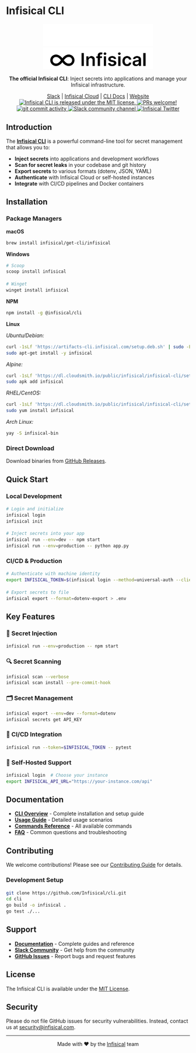 # Infisical CLI

<div align="center">
  <img width="300" src="https://raw.githubusercontent.com/Infisical/infisical/main/img/logoname-white.svg#gh-dark-mode-only" alt="infisical">
  <img width="300" src="https://raw.githubusercontent.com/Infisical/infisical/main/img/logoname-black.svg#gh-light-mode-only" alt="infisical">
</div>

<p align="center">
  <b>The official Infisical CLI</b>: Inject secrets into applications and manage your Infisical infrastructure.
</p>

<div align="center">
  <a href="https://infisical.com/slack">Slack</a> |
  <a href="https://infisical.com/">Infisical Cloud</a> |
  <a href="https://infisical.com/docs/cli/overview">CLI Docs</a> |
  <a href="https://www.infisical.com">Website</a>
</div>

<div align="center">
  <a href="https://github.com/Infisical/cli/blob/main/LICENSE">
    <img src="https://img.shields.io/badge/license-MIT-blue.svg" alt="Infisical CLI is released under the MIT license." />
  </a>
  <a href="https://github.com/infisical/cli/blob/main/CONTRIBUTING.md">
    <img src="https://img.shields.io/badge/PRs-Welcome-brightgreen" alt="PRs welcome!" />
  </a>
  <a href="https://github.com/Infisical/cli/issues">
    <img src="https://img.shields.io/github/commit-activity/m/infisical/cli" alt="git commit activity" />
  </a>
  <a href="https://infisical.com/slack">
    <img src="https://img.shields.io/badge/chat-on%20Slack-blueviolet" alt="Slack community channel" />
  </a>
  <a href="https://twitter.com/infisical">
    <img src="https://img.shields.io/twitter/follow/infisical?label=Follow" alt="Infisical Twitter" />
  </a>
</div>

## Introduction

The **[Infisical CLI](https://infisical.com/docs/cli/overview)** is a powerful command-line tool for secret management that allows you to:

- **Inject secrets** into applications and development workflows
- **Scan for secret leaks** in your codebase and git history
- **Export secrets** to various formats (dotenv, JSON, YAML)
- **Authenticate** with Infisical Cloud or self-hosted instances
- **Integrate** with CI/CD pipelines and Docker containers

## Installation

### Package Managers

**macOS**

```bash
brew install infisical/get-cli/infisical
```

**Windows**

```bash
# Scoop
scoop install infisical

# Winget
winget install infisical
```

**NPM**

```bash
npm install -g @infisical/cli
```

**Linux**

_Ubuntu/Debian:_

```bash
curl -1sLf 'https://artifacts-cli.infisical.com/setup.deb.sh' | sudo -E bash
sudo apt-get install -y infisical
```

_Alpine:_

```bash
curl -1sLf 'https://dl.cloudsmith.io/public/infisical/infisical-cli/setup.alpine.sh' | bash
sudo apk add infisical
```

_RHEL/CentOS:_

```bash
curl -1sLf 'https://dl.cloudsmith.io/public/infisical/infisical-cli/setup.rpm.sh' | sudo -E bash
sudo yum install infisical
```

_Arch Linux:_

```bash
yay -S infisical-bin
```

### Direct Download

Download binaries from [GitHub Releases](https://github.com/Infisical/cli/releases).

## Quick Start

### Local Development

```bash
# Login and initialize
infisical login
infisical init

# Inject secrets into your app
infisical run --env=dev -- npm start
infisical run --env=production -- python app.py
```

### CI/CD & Production

```bash
# Authenticate with machine identity
export INFISICAL_TOKEN=$(infisical login --method=universal-auth --client-id=<id> --client-secret=<secret> --silent --plain)

# Export secrets to file
infisical export --format=dotenv-export > .env
```

## Key Features

### 🔐 Secret Injection

```bash
infisical run --env=production -- npm start
```

### 🔍 Secret Scanning

```bash
infisical scan --verbose
infisical scan install --pre-commit-hook
```

### 🗂️ Secret Management

```bash
infisical export --env=dev --format=dotenv
infisical secrets get API_KEY
```

### 🚀 CI/CD Integration

```bash
infisical run --token=$INFISICAL_TOKEN -- pytest
```

### 🏢 Self-Hosted Support

```bash
infisical login  # Choose your instance
export INFISICAL_API_URL="https://your-instance.com/api"
```

## Documentation

- **[CLI Overview](https://infisical.com/docs/cli/overview)** - Complete installation and setup guide
- **[Usage Guide](https://infisical.com/docs/cli/usage)** - Detailed usage scenarios
- **[Commands Reference](https://infisical.com/docs/cli/commands)** - All available commands
- **[FAQ](https://infisical.com/docs/cli/faq)** - Common questions and troubleshooting

## Contributing

We welcome contributions! Please see our [Contributing Guide](CONTRIBUTING.md) for details.

### Development Setup

```bash
git clone https://github.com/Infisical/cli.git
cd cli
go build -o infisical .
go test ./...
```

## Support

- **[Documentation](https://infisical.com/docs/cli/overview)** - Complete guides and reference
- **[Slack Community](https://infisical.com/slack)** - Get help from the community
- **[GitHub Issues](https://github.com/Infisical/cli/issues)** - Report bugs and request features

## License

The Infisical CLI is available under the [MIT License](LICENSE).

## Security

Please do not file GitHub issues for security vulnerabilities. Instead, contact us at security@infisical.com.

---

<p align="center">
  Made with ❤️ by the <a href="https://infisical.com">Infisical</a> team
</p>

